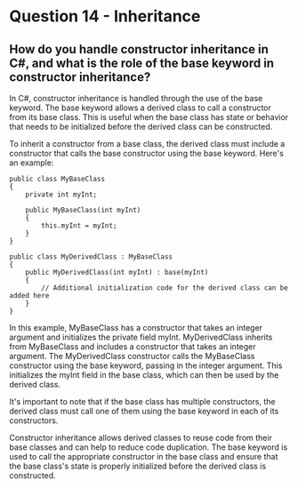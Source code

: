 # Question 14 - Inheritance

## How do you handle constructor inheritance in C#, and what is the role of the base keyword in constructor inheritance?

In C#, constructor inheritance is handled through the use of the base keyword. The base keyword allows a derived class to call a constructor from its base class. This is useful when the base class has state or behavior that needs to be initialized before the derived class can be constructed.

To inherit a constructor from a base class, the derived class must include a constructor that calls the base constructor using the base keyword. Here's an example:

```
public class MyBaseClass
{
    private int myInt;

    public MyBaseClass(int myInt)
    {
        this.myInt = myInt;
    }
}

public class MyDerivedClass : MyBaseClass
{
    public MyDerivedClass(int myInt) : base(myInt)
    {
        // Additional initialization code for the derived class can be added here
    }
}

```
In this example, MyBaseClass has a constructor that takes an integer argument and initializes the private field myInt. MyDerivedClass inherits from MyBaseClass and includes a constructor that takes an integer argument. The MyDerivedClass constructor calls the MyBaseClass constructor using the base keyword, passing in the integer argument. This initializes the myInt field in the base class, which can then be used by the derived class.

It's important to note that if the base class has multiple constructors, the derived class must call one of them using the base keyword in each of its constructors.

Constructor inheritance allows derived classes to reuse code from their base classes and can help to reduce code duplication. The base keyword is used to call the appropriate constructor in the base class and ensure that the base class's state is properly initialized before the derived class is constructed.